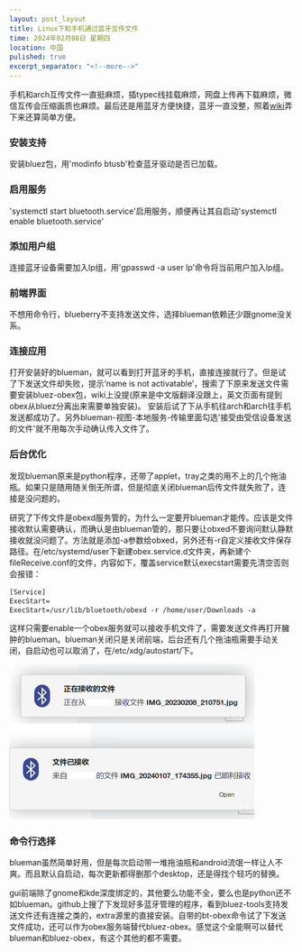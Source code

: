 ```yaml
---
layout: post_layout
title: Linux下和手机通过蓝牙互传文件
time: 2024年02月08日 星期四
location: 中国
pulished: true
excerpt_separator: "<!--more-->"
---
```

手机和arch互传文件一直挺麻烦，插typec线挂载麻烦，网盘上传再下载麻烦，微信互传会压缩画质也麻烦。最后还是用蓝牙方便快捷，蓝牙一直没整，照着[wiki](https://wiki.archlinuxcn.org/wiki/%E8%93%9D%E7%89%99)弄下来还算简单方便。<!--more-->

### **安装支持**  ###
安装bluez包，用'modinfo btusb'检查蓝牙驱动是否已加载。

### **启用服务**  ###
'systemctl start bluetooth.service'启用服务，顺便再让其自启动'systemctl enable bluetooth.service'

### **添加用户组**  ###
连接蓝牙设备需要加入lp组，用'gpasswd -a user lp'命令将当前用户加入lp组。

### **前端界面**  ###
不想用命令行，blueberry不支持发送文件，选择blueman依赖还少跟gnome没关系。

### **连接应用**  ###
打开安装好的blueman，就可以看到打开蓝牙的手机，直接连接就行了。但是试了下发送文件却失败，提示‘name is not activatable’，搜索了下原来发送文件需要安装bluez-obex包，wiki上没提(原来是中文版翻译没跟上，英文页面有提到obex从bluez分离出来需要单独安装)。 安装后试了下从手机往arch和arch往手机发送都成功了。另外blueman-视图-本地服务-传输里面勾选'接受由受信设备发送的文件'就不用每次手动确认传入文件了。

### **后台优化**  ###
发现blueman原来是python程序，还带了applet，tray之类的用不上的几个拖油瓶。如果只是随用随关倒无所谓，但是彻底关闭blueman后传文件就失败了，连接是没问题的。

研究了下传文件是obexd服务管的，为什么一定要开blueman才能传。应该是文件接收默认需要确认，而确认是由blueman管的，那只要让obxed不要询问默认静默接收就没问题了。方法就是添加-a参数给obxed，另外还有-r自定义接收文件保存路径。在/etc/systemd/user下新建obex.service.d文件夹，再新建个fileReceive.conf的文件，内容如下，覆盖service默认execstart需要先清空否则会报错：

```
[Service]
ExecStart=
ExecStart=/usr/lib/bluetooth/obexd -r /home/user/Downloads -a
```
这样只需要enable一个obex服务就可以接收手机文件了，需要发送文件再打开臃肿的blueman。blueman关闭只是关闭前端，后台还有几个拖油瓶需要手动关闭，自启动也可以取消了，在/etc/xdg/autostart/下。

<img src="/assets/img/bluetooth.png" width="435px" />

### **命令行选择**  ###
blueman虽然简单好用，但是每次启动带一堆拖油瓶和android流氓一样让人不爽。而且默认自启动，每次更新都得删那个desktop，还是得找个轻巧的替换。

gui前端除了gnome和kde深度绑定的，其他要么功能不全，要么也是python还不如blueman。github上搜了下发现好多蓝牙管理的程序，看到bluez-tools支持发送文件还有连接之类的，extra源里的直接安装。自带的bt-obex命令试了下发送文件成功，还可以作为obex服务端替代bluez-obex。感觉这个全能啊可以替代blueman和bluez-obex，有这个其他的都不需要。
